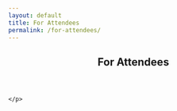 ```yaml
---
layout: default
title: For Attendees
permalink: /for-attendees/
---
```

<section>
    <header>
        <h1>For Attendees</h1>
    </header>
    <p>

    </p>
</section>